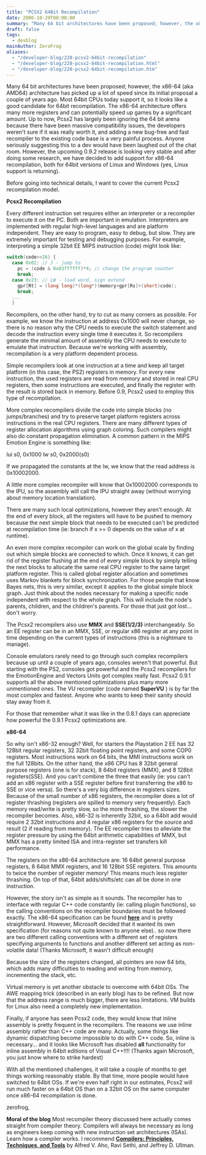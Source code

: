 ```yaml
---
title: "PCSX2 64Bit Recompilation"
date: 2006-10-29T00:00:00
summary: "Many 64 bit architectures have been proposed; however, the x86-64 (aka AMD64) architecture has picked up a lot of speed since its initial proposal a couple of years ago"
draft: false
tags:
  - devblog
mainAuthor: ZeroFrog
aliases:
  - "/developer-blog/228-pcsx2-64bit-recompilation"
  - "/developer-blog/228-pcsx2-64bit-recompilation.html"
  - "/developer-blog/228-pcsx2-64bit-recompilation.htm"
---
```


Many 64 bit architectures have been proposed; however, the x86-64 (aka
AMD64) architecture has picked up a lot of speed since its initial
proposal a couple of years ago. Most 64bit CPUs today support it, so it
looks like a good candidate for 64bit recompilation. The x86-64
architecture offers many more registers and can potentially speed up
games by a significant amount. Up to now, Pcsx2 has largely been
ignoring the 64 bit arena because there have been massive compatibility
issues, the developers weren't sure if it was really worth it, and
adding a new bug-free and fast recompiler to the existing code base is a
very painful process. Anyone seriously suggesting this to a dev would
have been laughed out of the chat room. However, the upcoming 0.9.2
release is looking very stable and after doing some research, we have
decided to add support for x86-64 recompilation, both for 64bit versions
of Linux and Windows (yes, Linux support is returning).

Before going into technical details, I want to cover the current Pcsx2
recompilation model.

**Pcsx2 Recompilation**

Every different instruction set requires either an interpreter or a
recompiler to execute it on the PC. Both are important in emulation.
Interpreters are implemented with regular high-level languages and are
platform independent. They are easy to program, easy to debug, but slow.
They are extremely important for testing and debugging purposes. For
example, interpreting a simple 32bit EE MIPS instruction (code) might
look like:

```cpp
switch(code>>26) {
  case 0x02: // J - jump to
    pc = (code & 0x03ffffff)*4; // change the program counter
    break;
  case 0x23: // LW - load word, sign extend
    gpr[Rt] = (long long)*(long*)(memory+gpr[Rs]+(short)code);
    break;
  ...
  }
```

Recompilers, on the other hand, try to cut as many corners as possible.
For example, we know the instruction at address 0x1000 will never
change, so there is no reason why the CPU needs to execute the switch
statement and decode the instruction every single time it executes it.
So recompilers generate the minimal amount of assembly the CPU needs to
execute to emulate that instruction. Because we're working with
assembly, recompilation is a very platform dependent process.

Simple recompilers look at one instruction at a time and keep all target
platform (in this case, the PS2) registers in memory. For every new
instruction, the used registers are read from memory and stored in real
CPU registers, then some instructions are executed, and finally the
register with the result is stored back in memory. Before 0.9, Pcsx2
used to employ this type of recompilation.

More complex recompilers divide the code into simple blocks (no
jumps/branches) and try to preserve target platform registers across
instructions in the real CPU registers. There are many different types
of register allocation algorithms using graph coloring. Such compilers
might also do constant propagation elimination. A common pattern in the
MIPS Emotion Engine is something like:

lui s0, 0x1000
lw s0, 0x2000(s0)

If we propagated the constants at the lw, we know that the read address
is 0x10002000.

A little more complex recompiler will know that 0x10002000 corresponds
to the IPU, so the assembly will call the IPU straight away (without
worrying about memory location translation).

There are many such local optimizations, however they aren't enough. At
the end of every block, all the registers will have to be pushed to
memory because the next simple block that needs to be executed can't be
predicted at recompilation time (ie: branch if x &gt;= 0 depends on the
value of x at runtime).

An even more complex recompiler can work on the global scale by finding
out which simple blocks are connected to which. Once it knows, it can
get rid of the register flushing at the end of every simple block by
simply telling the next blocks to allocate the same real CPU register to
the same target platform register. This is called global register
allocation and sometimes uses Markov blankets for block synchronization.
For those people that know Bayes nets, this is very similar, except it
applies to the global simple block graph. Just think about the nodes
necessary for making a specific node independent with respect to the
whole graph. This will include the node's parents, children, and the
children's parents. For those that just got lost... don't worry.

The Pcsx2 recompilers also use **MMX** and **SSE(1/2/3)**
interchangeably. So an EE register can be in an MMX, SSE, or regular x86
register at any point in time depending on the current types of
instructions (this is a nightmare to manage).

Console emulators rarely need to go through such complex recompilers
because up until a couple of years ago, consoles weren't that powerful.
But starting with the PS2, consoles got powerful and the Pcsx2
recompilers for the EmotionEngine and Vectors Units got complex really
fast. Pcsx2 0.9.1 supports all the above mentioned optimizations plus
many more unmentioned ones. The VU recompiler (code named **SuperVU** )
is by far the most complex and fastest. Anyone who wants to keep their
sanity should stay away from it.

For those that remember what it was like in the 0.8.1 days can
appreciate how powerful the 0.9.1 Pcsx2 optimizations are.

**x86-64**

So why isn't x86-32 enough? Well, for starters the Playstation 2 EE has
32 128bit regular registers, 32 32bit floating point registers, and some
COP0 registers. Most instructions work on 64 bits, the MMI instructions
work on the full 128bits. On the other hand, the x86 CPU has 8 32bit
general purpose registers (one is for stack), 8 64bit registers (MMX),
and 8 128bit registers(SSE). And you can't combine the three that easily
(ie: you can't add an x86 register with a SSE register before first
transferring the x86 to SSE or vice versa). So there's a very big
difference in registers sizes. Because of the small number of x86
registers, the recompiler does a lot of register thrashing (registers
are spilled to memory very frequently). Each memory read/write is pretty
slow, so the more thrashing, the slower the recompiler becomes. Also,
x86-32 is inherently 32bit, so a 64bit add would require 2 32bit
instructions and 4 regular x86 registers for the source and result (2 if
reading from memory). The EE recompiler tries to alleviate the register
pressure by using the 64bit arithmetic capabilities of MMX, but MMX has
a pretty limited ISA and intra-register set transfers kill
performance.

The registers on the x86-64 architecture are: 16 64bit general purpose
registers, 8 64bit MMX registers, and 16 128bit SSE registers. This
amounts to twice the number of register memory! This means much less
register thrashing. On top of that, 64bit adds/shifts/etc can all be
done in one instruction.

However, the story isn't as simple as it sounds. The recompiler has to
interface with regular C++ code constantly (ie: calling plugin
functions), so the calling conventions on the recompiler boundaries must
be followed exactly. The x86-64 specification can be found
[**here**](http://www.x86-64.org/) and is pretty straightforward.
However, Microsoft decided that it wanted its own specification (for
reasons not quite known to anyone else).. so now there are two different
calling conventions with a different set of registers specifying
arguments to functions and another different set acting as non-volatile
data! (Thanks Microsoft, it wasn't difficult enough)

Because the size of the registers changed, all pointers are now 64 bits,
which adds many difficulties to reading and writing from memory,
incrementing the stack, etc.

Virtual memory is yet another obstacle to overcome with 64bit OSs. The
AWE mapping trick (described in an early blog) has to be refined. But
now that the address range is much bigger, there are less limitations.
VM builds for Linux also need a completely new implementation.

Finally, if anyone has seen Pcsx2 code, they would know that inline
assembly is pretty frequent in the recompilers. The reasons we use
inline assembly rather than C++ code are many. Actually, some things
like dynamic dispatching become impossible to do with C++ code. So,
inline is necessary... and it looks like Microsoft has disabled **all**
functionality for inline assembly in 64bit editions of Visual C++!!!!
(Thanks again Microsoft, you just know where to strike hardest)

With all the mentioned challenges, it will take a couple of months to
get things working reasonably stable. By that time, more people would
have switched to 64bit OSs. If we're even half right in our estimates,
Pcsx2 will run much faster on a 64bit OS than on a 32bit OS on the same
computer once x86-64 recompilation is done.

zerofrog,

**Moral of the blog** Most recompiler theory discussed here actually
comes straight from compiler theory. Compilers will always be necessary
as long as engineers keep coming with new instruction set architectures
(ISAs). Learn how a compiler works. I recommend [**Compilers:
Principles, Techniques, and
Tools**](http://www.amazon.com/Compilers-Principles-Techniques-Alfred-Aho/dp/0201100886/sr=8-2/qid=1162088515/ref=pd_bbs_2/002-1428306-8445667?ie=UTF8&s=books)
by Alfred V. Aho, Ravi Sethi, and Jeffrey D. Ullman.
